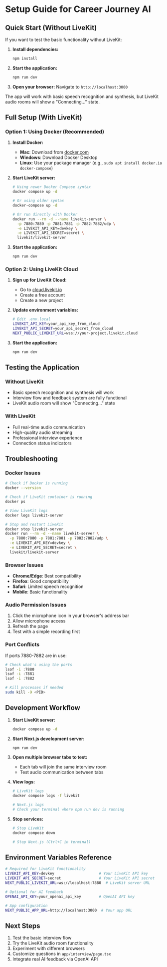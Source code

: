 # Setup Guide for Career Journey AI

## Quick Start (Without LiveKit)

If you want to test the basic functionality without LiveKit:

1. **Install dependencies:**
   ```bash
   npm install
   ```

2. **Start the application:**
   ```bash
   npm run dev
   ```

3. **Open your browser:**
   Navigate to `http://localhost:3000`

The app will work with basic speech recognition and synthesis, but LiveKit audio rooms will show a "Connecting..." state.

## Full Setup (With LiveKit)

### Option 1: Using Docker (Recommended)

1. **Install Docker:**
   - **Mac**: Download from [docker.com](https://www.docker.com/products/docker-desktop/)
   - **Windows**: Download Docker Desktop
   - **Linux**: Use your package manager (e.g., `sudo apt install docker.io docker-compose`)

2. **Start LiveKit server:**
   ```bash
   # Using newer Docker Compose syntax
   docker compose up -d
   
   # Or using older syntax
   docker-compose up -d
   
   # Or run directly with Docker
   docker run --rm -d --name livekit-server \
     -p 7880:7880 -p 7881:7881 -p 7882:7882/udp \
     -e LIVEKIT_API_KEY=devkey \
     -e LIVEKIT_API_SECRET=secret \
     livekit/livekit-server
   ```

3. **Start the application:**
   ```bash
   npm run dev
   ```

### Option 2: Using LiveKit Cloud

1. **Sign up for LiveKit Cloud:**
   - Go to [cloud.livekit.io](https://cloud.livekit.io)
   - Create a free account
   - Create a new project

2. **Update environment variables:**
   ```bash
   # Edit .env.local
   LIVEKIT_API_KEY=your_api_key_from_cloud
   LIVEKIT_API_SECRET=your_api_secret_from_cloud
   NEXT_PUBLIC_LIVEKIT_URL=wss://your-project.livekit.cloud
   ```

3. **Start the application:**
   ```bash
   npm run dev
   ```

## Testing the Application

### Without LiveKit
- Basic speech recognition and synthesis will work
- Interview flow and feedback system are fully functional
- LiveKit audio room will show "Connecting..." state

### With LiveKit
- Full real-time audio communication
- High-quality audio streaming
- Professional interview experience
- Connection status indicators

## Troubleshooting

### Docker Issues
```bash
# Check if Docker is running
docker --version

# Check if LiveKit container is running
docker ps

# View LiveKit logs
docker logs livekit-server

# Stop and restart LiveKit
docker stop livekit-server
docker run --rm -d --name livekit-server \
  -p 7880:7880 -p 7881:7881 -p 7882:7882/udp \
  -e LIVEKIT_API_KEY=devkey \
  -e LIVEKIT_API_SECRET=secret \
  livekit/livekit-server
```

### Browser Issues
- **Chrome/Edge**: Best compatibility
- **Firefox**: Good compatibility
- **Safari**: Limited speech recognition
- **Mobile**: Basic functionality

### Audio Permission Issues
1. Click the microphone icon in your browser's address bar
2. Allow microphone access
3. Refresh the page
4. Test with a simple recording first

### Port Conflicts
If ports 7880-7882 are in use:
```bash
# Check what's using the ports
lsof -i :7880
lsof -i :7881
lsof -i :7882

# Kill processes if needed
sudo kill -9 <PID>
```

## Development Workflow

1. **Start LiveKit server:**
   ```bash
   docker compose up -d
   ```

2. **Start Next.js development server:**
   ```bash
   npm run dev
   ```

3. **Open multiple browser tabs to test:**
   - Each tab will join the same interview room
   - Test audio communication between tabs

4. **View logs:**
   ```bash
   # LiveKit logs
   docker compose logs -f livekit
   
   # Next.js logs
   # Check your terminal where npm run dev is running
   ```

5. **Stop services:**
   ```bash
   # Stop LiveKit
   docker compose down
   
   # Stop Next.js (Ctrl+C in terminal)
   ```

## Environment Variables Reference

```bash
# Required for LiveKit functionality
LIVEKIT_API_KEY=devkey                    # Your LiveKit API key
LIVEKIT_API_SECRET=secret                 # Your LiveKit API secret
NEXT_PUBLIC_LIVEKIT_URL=ws://localhost:7880  # LiveKit server URL

# Optional for AI feedback
OPENAI_API_KEY=your_openai_api_key        # OpenAI API key

# App configuration
NEXT_PUBLIC_APP_URL=http://localhost:3000  # Your app URL
```

## Next Steps

1. Test the basic interview flow
2. Try the LiveKit audio room functionality
3. Experiment with different browsers
4. Customize questions in `app/interview/page.tsx`
5. Integrate real AI feedback via OpenAI API 